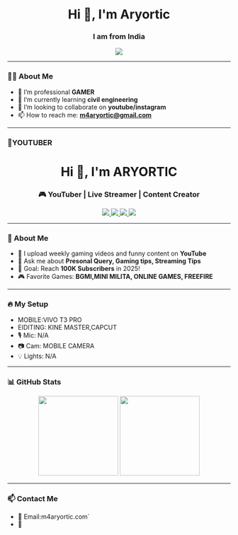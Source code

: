 <!-- Profile README.md -->

<h1 align="center">Hi 👋, I'm Aryortic</h1>
<h3 align="center">I am from India</h3>

<p align="center">
  <img src="https://readme-typing-svg.herokuapp.com?font=Fira+Code&duration=2000&pause=1000&color=F77F00&center=true&vCenter=true&width=435&lines=Welcome+to+my+GitHub!;I+love+coding+%F0%9F%92%BB;Let's+build+something+awesome!">
</p>

---

### 👨‍💻 About Me
- 🔭 I’m professional **GAMER**
- 🌱 I’m currently learning **civil engineering**
- 👯 I’m looking to collaborate on **youtube/instagram**
- 📫 How to reach me: **m4aryortic@gmail.com**

---

### 🚀YOUTUBER
<!-- README.md -->

<h1 align="center">Hi 👋, I'm ARYORTIC</h1>
<h3 align="center">🎮 YouTuber | Live Streamer | Content Creator</h3>

<p align="center">
  <a href="https://www.youtube.com/@aryorti-c" target="_blank">
    <img src="https://img.shields.io/badge/YouTube-FF0000?style=for-the-badge&logo=youtube&logoColor=white"/>
  </a>
  <a href="https://www.instagram.com/aryortic__" target="_blank">
    <img src="https://img.shields.io/badge/Instagram-E4405F?style=for-the-badge&logo=instagram&logoColor=white"/>
  </a>
  <a href="https://t.me/aryortic" target="_blank">
    <img src="https://img.shields.io/badge/Telegram-26A5E4?style=for-the-badge&logo=telegram&logoColor=white"/>
  </a>
  <a href="https://twitter.com/yourprofile" target="_blank">
    <img src="https://img.shields.io/badge/Twitter-1DA1F2?style=for-the-badge&logo=twitter&logoColor=white"/>
  </a>
</p>

---

### 🧠 About Me
- 🔴 I upload weekly gaming videos and funny content on **YouTube**
- 💬 Ask me about **Presonal Query, Gaming tips, Streaming Tips**
- 🎯 Goal: Reach **100K Subscribers** in 2025!
- 🎮 Favorite Games: **BGMI,MINI MILITA, ONLINE GAMES, FREEFIRE**

---

### 🔥 My Setup
- MOBILE:VIVO T3 PRO
- EIDITING: KINE MASTER,CAPCUT
- 🎙 Mic: N/A
- 📷 Cam: MOBILE CAMERA
- 💡 Lights: N/A

---

### 📊 GitHub Stats

<p align="center">
  <img src="https://github-readme-stats.vercel.app/api?username=ARYORTICshow_icons=true&theme=tokyonight" height="180" />
  <img src="https://github-readme-stats.vercel.app/api/top-langs/?username=ARYORTIC&layout=compact&theme=tokyonight" height="180" />
</p>

---

### 📫 Contact Me
- 📧 Email:m4aryortic.com`
- 💬 
